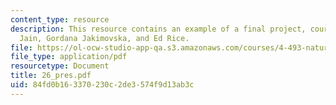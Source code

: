 ```yaml
---
content_type: resource
description: This resource contains an example of a final project, courtesy of Ruchi
  Jain, Gordana Jakimovska, and Ed Rice.
file: https://ol-ocw-studio-app-qa.s3.amazonaws.com/courses/4-493-natural-light-in-design-january-iap-2006/84fd0b163370230c2de3574f9d13ab3c_26_pres.pdf
file_type: application/pdf
resourcetype: Document
title: 26_pres.pdf
uid: 84fd0b16-3370-230c-2de3-574f9d13ab3c
---
```

